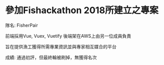 # 參加Fishackathon 2018所建立之專案
隊名: FisherPair

前端採用Vue, Vuex, Vuetify
後端架在AWS上由另一位成員負責

旨在提供漁工獲得所需專業資訊並與專家相互媒合的平台

成績: 通過初評，但最終輪被刷掉，無獲得名次
